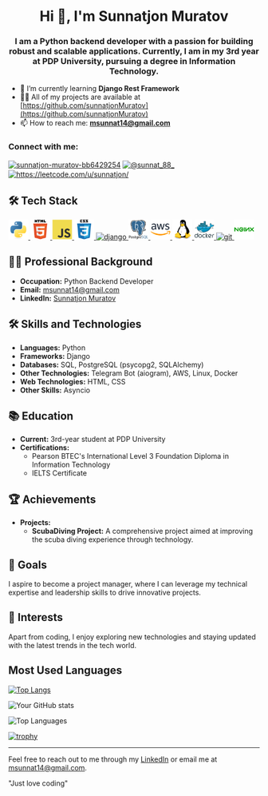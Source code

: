 <h1 align="center">Hi 👋, I'm Sunnatjon Muratov</h1>
<h3 align="center">I am a Python backend developer with a passion for building robust and scalable applications. Currently, I am in my 3rd year at PDP University, pursuing a degree in Information Technology.</h3>

- 🌱 I’m currently learning **Django Rest Framework** 
- 👨‍💻 All of my projects are available at [https://github.com/sunnatjonMuratov](https://github.com/sunnatjonMuratov)
- 📫 How to reach me: **msunnat14@gmail.com**


<h3 align="left">Connect with me:</h3>
<p align="left">
<a href="https://linkedin.com/in/sunnatjon-muratov-bb6429254" target="blank"><img align="center" src="https://raw.githubusercontent.com/rahuldkjain/github-profile-readme-generator/master/src/images/icons/Social/linked-in-alt.svg" alt="sunnatjon-muratov-bb6429254" height="30" width="40" /></a>
<a href="https://instagram.com/sunnat_88_
  " target="blank"><img align="center" src="https://raw.githubusercontent.com/rahuldkjain/github-profile-readme-generator/master/src/images/icons/Social/instagram.svg" alt="@sunnat_88_" height="30" width="40" /></a>
<a href="https://www.leetcode.com/u/sunnatjon/" target="blank"><img align="center" src="https://raw.githubusercontent.com/rahuldkjain/github-profile-readme-generator/master/src/images/icons/Social/leet-code.svg" alt="https://leetcode.com/u/sunnatjon/" height="30" width="40" /></a>
</p>

## 🛠️ Tech Stack

<p align="left">
  <a href="https://www.python.org" target="_blank"> 
    <img src="https://raw.githubusercontent.com/devicons/devicon/master/icons/python/python-original.svg" alt="python" width="40" height="40"/> 
  </a> 
  <a href="https://www.w3.org/html/" target="_blank"> 
    <img src="https://raw.githubusercontent.com/devicons/devicon/master/icons/html5/html5-original-wordmark.svg" alt="html5" width="40" height="40"/> 
  </a> 
  <a href="https://developer.mozilla.org/en-US/docs/Web/JavaScript" target="_blank">
    <img src="https://raw.githubusercontent.com/devicons/devicon/master/icons/javascript/javascript-original.svg" alt="javascript" width="40" height="40"/>
  </a>
  <a href="https://www.w3.org/Style/CSS/Overview.en.html" target="_blank">
      <img src="https://raw.githubusercontent.com/devicons/devicon/master/icons/css3/css3-original-wordmark.svg" alt="css3" width="40" height="40"/>
  </a>
  <a href="https://www.djangoproject.com/" target="_blank"> 
    <img src="https://cdn.worldvectorlogo.com/logos/django.svg" alt="django" width="40" height="40"/> 
  </a> 
  <a href="https://www.postgresql.org" target="_blank"> 
    <img src="https://raw.githubusercontent.com/devicons/devicon/master/icons/postgresql/postgresql-original-wordmark.svg" alt="postgresql" width="40" height="40"/> 
  </a> 
  <a href="https://aws.amazon.com" target="_blank"> 
    <img src="https://raw.githubusercontent.com/devicons/devicon/master/icons/amazonwebservices/amazonwebservices-original-wordmark.svg" alt="aws" width="40" height="40"/> 
  </a> 
  <a href="https://www.linux.org/" target="_blank"> 
    <img src="https://raw.githubusercontent.com/devicons/devicon/master/icons/linux/linux-original.svg" alt="linux" width="40" height="40"/> 
  </a>
  <a href="https://www.docker.com/" target="_blank"> 
    <img src="https://raw.githubusercontent.com/devicons/devicon/master/icons/docker/docker-original-wordmark.svg" alt="docker" width="40" height="40"/> 
  </a> 
  <a href="https://git-scm.com/" target="_blank"> 
    <img src="https://www.vectorlogo.zone/logos/git-scm/git-scm-icon.svg" alt="git" width="40" height="40"/> 
  </a> 
  <a href="https://nginx.org" target="_blank"> 
    <img src="https://raw.githubusercontent.com/devicons/devicon/master/icons/nginx/nginx-original.svg" alt="nginx" width="40" height="40"/> 
  </a>
</p>

## 👨‍💻 Professional Background

- **Occupation:** Python Backend Developer
- **Email:** msunnat14@gmail.com
- **LinkedIn:** [Sunnatjon Muratov](https://www.linkedin.com/in/sunnatjon-muratov-bb6429254/)

## 🛠️ Skills and Technologies

- **Languages:** Python
- **Frameworks:** Django
- **Databases:** SQL, PostgreSQL (psycopg2, SQLAlchemy)
- **Other Technologies:** Telegram Bot (aiogram), AWS, Linux, Docker
- **Web Technologies:** HTML, CSS
- **Other Skills:** Asyncio

## 📚 Education

- **Current:** 3rd-year student at PDP University
- **Certifications:**
  - Pearson BTEC's International Level 3 Foundation Diploma in Information Technology
  - IELTS Certificate

## 🏆 Achievements

- **Projects:** 
  - **ScubaDiving Project:** A comprehensive project aimed at improving the scuba diving experience through technology.

## 🎯 Goals

I aspire to become a project manager, where I can leverage my technical expertise and leadership skills to drive innovative projects.

## 🎨 Interests

Apart from coding, I enjoy exploring new technologies and staying updated with the latest trends in the tech world.

## Most Used Languages
[![Top Langs](https://github-readme-stats.vercel.app/api/top-langs/?username=sunnatjonMuratov&layout=compact&langs_count=8&bg_color=0D1117&text_color=FFFFFF&title_color=FFFFFF&icon_color=FFFFFF&card_width=800&card_height=200)](https://github.com/sunnatjonMuratov/github-readme-stats)

![Your GitHub stats](https://github-readme-stats.vercel.app/api?username=sunnatjonMuratov&show_icons=true&count_private=true&theme=default)

![Top Languages](https://github-readme-stats.vercel.app/api/top-langs/?username=sunnatjonMuratov&layout=compact&theme=default)

[![trophy](https://github-profile-trophy.vercel.app/?username=sunnatjonMuratov)](https://github.com/ryo-ma/github-profile-trophy)


---

Feel free to reach out to me through my [LinkedIn](https://www.linkedin.com/in/sunnatjon-muratov-bb6429254/) or email me at msunnat14@gmail.com.

"Just love coding"
